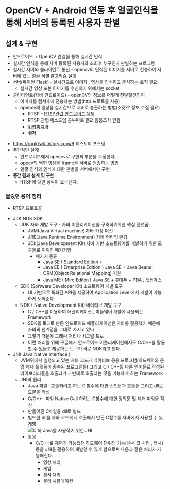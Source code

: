 # OpenCV + Android 연동 후 얼굴인식을 통해 서버의 등록된 사용자 판별

## 설계 & 구현

- 안드로이드 + OpenCV 연결을 통해 실시간 인식
- 실시간 인식을 통해 서버 등록된 사용자와 조회후 누구인지 판별하는 프로그램
- 실시간 서버와 클라이언트 통신 - opencv의 인식된 이미지를 서버로 전송하여 서버에 있는 얼굴 식별 알고리즘 실행
- 서버(파이썬 Flask) - 실시간으로 이미지 , 영상을 인식하고 분석하는 로직 필요
  - 실시간 영상 또는 이미지를 수신하기 위해서는 socket
- 클라이언트(자바 안드로이드) - openCV의 정보를 어떻게 전달할건인지
  - 이미지를 캠쳐후에 전송하는 방법(http 프로토콜 사용)
  - opencv의 영상을 실시간으로 서버로 송출하는 방법(소켓?? 정보 수집 필요)
    - RTSP - <a href="https://github.com/pedroSG94/rtmp-rtsp-stream-client-java">RTSP관련 안드로이드 예제</a>
    * RTSP 관련 메소드임 공부따로 필요 응용조차 안됨
    * <a href="https://ko.wikipedia.org/wiki/%EC%8B%A4%EC%8B%9C%EA%B0%84_%EC%8A%A4%ED%8A%B8%EB%A6%AC%EB%B0%8D_%ED%94%84%EB%A1%9C%ED%86%A0%EC%BD%9C">위키피디아</a>
    * **설계**

* https://roqkfwk.tistory.com/9 티스토리 포스팅
* 추가적인 설계
  - 안드로이드에서 opencv로 구현되 부분을 수정한다.
  - opecv의 찍힌 영상을 frame을 서버로 전송하는 방법
  - 얼굴 인식과 인식에 대한 판별을 서버에서만 구현
  </hr>
* **중간 결과 설계 및 구현**
  - RTSP에 대한 상식이 요구된다.

### 몰랐던 용어 정리

- RTSP 프로토콜

* JDK NDK SDK
  - JDK 자바 개발 도구 - 자바 어플리케이션을 구축하기위한 핵심 플랫폼
    - JVM(Java Virtual machine) 자바 가상 머신
    - JRE(Java Runtime Environment) 자바 런타임 환경
    - JDk(Java Development Kit) 자바 기반 소프트웨어를 개발하기 위한 도구들로 이뤄진 패키지함
      - 패키지 종류
        - Java SE ( Standard Edition )
        - Java EE ( Enterprise Edition ) Java SE + Java Beans , ORM(Object Relational Mapping) 지원
        - Java ME ( Miro Editon ) Java SE + 휴대폰 + PDA , 셋텁박스
  - SDK (Software Developer Kit) 소프트웨어 개발 도구
    - UI 기반으로 특화된 API를 제공하여 Application Level에서 개발이 가능하게 도와준다.
  - NDK ( Native Development Kit) 네이티브 개발 도구
    - C / C++를 이용하여 애플리케이션 , 미들웨어 개발에 사용되는 Framework
    - SDK를 토대로 만든 안드로이드 애플리케이션은 자바를 활용했기 때문에 자바의 한계점을 그대로 가지고 있다
    - 그렇기 때문에 그래픽 처리나 시그널 프로
    - 이런 처리를 위해 구글에서 안드로이드 어플리케이션에서도 C/C++을 활용 할 수 있돌고 제공하는 도구가 바로 NDK라고 한다.
* JNI( Java Native Interface )
  - JVM위에서 실행되고 있는 자바 코드가 네이티브 응용 프로그램(하드웨어와 운영 체제 플랫폼에 종속된 프로그램들) 그리고 C / C++등 다른 언어들로 작성된 라이브러리들을 호출되거나 반대로 호출되는 것을 가능하게 하는 Framework
  - JNI의 원리
    - Java 파일 : 호출되려고 하는 C 함수에 대한 선언문과 호출문 그리고 dll로드문을 작성
    - C/C++ : 파일 Native Call 하려는 C함수에 대한 정의문 및 헤더 파일을 작성
    - 만들어진 C파일을 dll로 빌드
    - 빌드한 dll을 자바 코드에서 호출해서 만든 C함수를 자바에서 사용할 수 있게함  
      ![C 와 Java를 사용하기 위한 JNI](https://miro.medium.com/max/700/1*ATfVpiorbLHwD9bBGp37_A.png)
    - 활용
      - C/C++로 제어가 가능했던 하드웨어 단위의 기능(센서 값 처리 , 터치)등을 JNI을 활용하여 개발할 수 있게 함으로써 다음과 같은 처리가 가능해진다.
        - 영상 처리
        - 게임
        - 센서 처리
        - 물리 시뮬레이션
